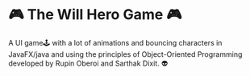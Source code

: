 # 🎮 The Will Hero Game 🎮
A UI game🕹 with a lot of animations and bouncing characters in JavaFX/java and using the principles of Object-Oriented Programming developed by Rupin Oberoi and Sarthak Dixit. 
👽
